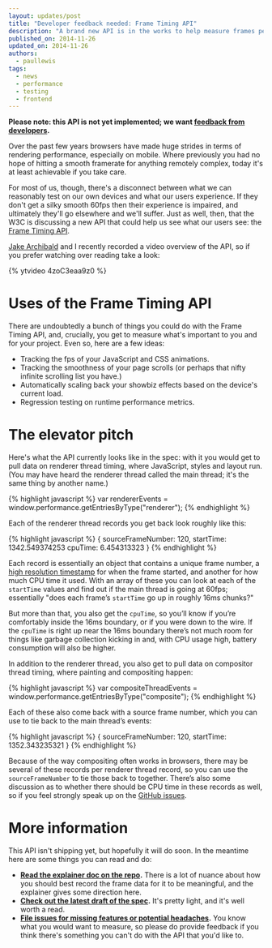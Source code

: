 ```yaml
---
layout: updates/post
title: "Developer feedback needed: Frame Timing API"
description: "A brand new API is in the works to help measure frames per second in the wild, but it needs your feedback."
published_on: 2014-11-26
updated_on: 2014-11-26
authors:
  - paullewis
tags:
  - news
  - performance
  - testing
  - frontend
---
```


**Please note: this API is not yet implemented; we want [feedback from developers](https://github.com/w3c/frame-timing/issues).**

Over the past few years browsers have made huge strides in terms of rendering performance, especially on mobile. Where previously you had no hope of hitting a smooth framerate for anything remotely complex, today it's at least achievable if you take care.

For most of us, though, there's a disconnect between what we can reasonably test on our own devices and what our users experience. If they don't get a silky smooth 60fps then their experience is impaired, and ultimately they'll go elsewhere and we'll suffer. Just as well, then, that the W3C is discussing a new API that could help us see what our users see: the [Frame Timing API](https://github.com/w3c/frame-timing).

[Jake Archibald](http://jakearchibald.com/) and I recently recorded a video overview of the API, so if you prefer watching over reading take a look:

{% ytvideo 4zoC3eaa9z0 %}

# Uses of the Frame Timing API

There are undoubtedly a bunch of things you could do with the Frame Timing API, and, crucially, you get to measure what's important to you and for your project. Even so, here are a few ideas:

* Tracking the fps of your JavaScript and CSS animations.
* Tracking the smoothness of your page scrolls (or perhaps that nifty infinite scrolling list you have.)
* Automatically scaling back your showbiz effects based on the device's current load.
* Regression testing on runtime performance metrics.

# The elevator pitch

Here's what the API currently looks like in the spec: with it you would get to pull data on renderer thread timing, where JavaScript, styles and layout run. (You may have heard the renderer thread called the main thread; it's the same thing by another name.)

{% highlight javascript %}
var rendererEvents = window.performance.getEntriesByType("renderer");
{% endhighlight %}

Each of the renderer thread records you get back look roughly like this:

{% highlight javascript %}
{
  sourceFrameNumber: 120,
  startTime: 1342.549374253
  cpuTime: 6.454313323
}
{% endhighlight %}

Each record is essentially an object that contains a unique frame number, a [high resolution timestamp](http://www.w3.org/TR/hr-time/#domhighrestimestamp) for when the frame started, and another for how much CPU time it used. With an array of these you can look at each of the `startTime` values and find out if the main thread is going at 60fps; essentially "does each frame’s `startTime` go up in roughly 16ms chunks?"

But more than that, you also get the `cpuTime`, so you’ll know if you’re comfortably inside the 16ms boundary, or if you were down to the wire. If the `cpuTime` is right up near the 16ms boundary there’s not much room for things like garbage collection kicking in and, with CPU usage high, battery consumption will also be higher.

In addition to the renderer thread, you also get to pull data on compositor thread timing, where painting and compositing happen:

{% highlight javascript %}
var compositeThreadEvents = window.performance.getEntriesByType("composite");
{% endhighlight %}

Each of these also come back with a source frame number, which you can use to tie back to the main thread’s events:

{% highlight javascript %}
{
  sourceFrameNumber: 120,
  startTime: 1352.343235321
}
{% endhighlight %}

Because of the way compositing often works in browsers, there may be several of these records per renderer thread record, so you can use the `sourceFrameNumber` to tie those back to together. There’s also some discussion as to whether there should be CPU time in these records as well, so if you feel strongly speak up on the [GitHub issues](https://github.com/w3c/frame-timing/issues).

# More information

This API isn't shipping yet, but hopefully it will do soon. In the meantime here are some things you can read and do:

* **[Read the explainer doc on the repo](https://github.com/w3c/frame-timing/wiki/Explainer).** There is a lot of nuance about how you should best record the frame data for it to be meaningful, and the explainer gives some direction here.
* **[Check out the latest draft of the spec](http://w3c.github.io/frame-timing/).** It's pretty light, and it's well worth a read.
* **[File issues for missing features or potential headaches](https://github.com/w3c/frame-timing/issues).** You know what you would want to measure, so please do provide feedback if you think there's something you can't do with the API that you'd like to.
